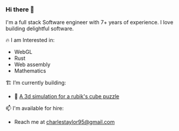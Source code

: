 ### Hi there 👋

I'm a full stack Software engineer with 7+ years of experience. I love building delightful software.

🔥 I am Interested in:
  - WebGL
  - Rust
  - Web assembly
  - Mathematics
 
 🏗️ I’m currently building:
  - 🧩 [A 3d simulation for a rubik's cube puzzle]
    
 📫 I'm available for hire:
  - Reach me at charlestaylor95@gmail.com

[A 3d simulation for a rubik's cube puzzle]:  https://github.com/charlestaylor7/webgl
